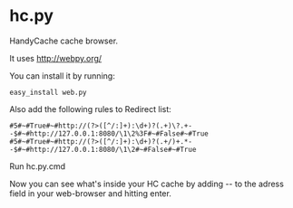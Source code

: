 # hc.py
HandyCache cache browser.

It uses http://webpy.org/

You can install it by running:
```
easy_install web.py
```

Also add the following rules to Redirect list:
```
#5#~#True#~#http://(?>([^/:]+):\d+)?(.+)\?.+--$#~#http://127.0.0.1:8080/\1\2%3F#~#False#~#True
#5#~#True#~#http://(?>([^/:]+):\d+)?(.+/)+.*--$#~#http://127.0.0.1:8080/\1\2#~#False#~#True
```

Run hc.py.cmd

Now you can see what's inside your HC cache by adding -- to the adress field in your web-browser and hitting enter.